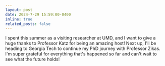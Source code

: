 ```yaml
---
layout: post
date: 2024-7-29 15:59:00-0400
inline: true
related_posts: false
---
```


I spent this summer as a visiting researcher at UMD, and I want to give a huge thanks to Professor Katz for being an amazing host! Next up, I'll be heading to Georgia Tech to continue my PhD journey with Professor Zikas. I'm super grateful for everything that's happened so far and can't wait to see what the future holds!
